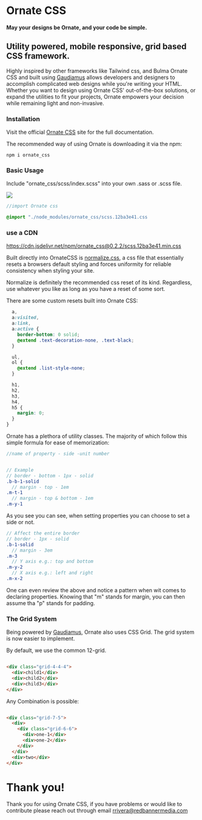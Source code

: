 # Ornate CSS

**May your designs be Ornate, and your code be simple.**

## Utility powered, mobile responsive, grid based CSS framework.

Highly inspired by other frameworks like Tailwind css, and Bulma Ornate CSS and built using
[Gaudiamus](https://gaudiamus-css.github.io/) allows developers and designers to accomplish complicated web designs
while you're writing your HTML. Whether you want to design using Ornate CSS' out-of-the-box solutions, or expand the
utilities to fit your projects, Ornate empowers your decision while remaining light and non-invasive.


### <a name="installation"></a> Installation
Visit the official [Ornate CSS](https://ornatecss.com) site for the full documentation.

The recommended way of using Ornate is downloading it via the npm:

` npm i ornate_css `

### <a name="basicUsage"></a> Basic Usage

Include "ornate_css/scss/index.scss" into your own .sass or .scss file.

[![](https://data.jsdelivr.com/v1/package/npm/ornate_css/badge)](https://www.jsdelivr.com/package/npm/ornate_css)

```scss
//import Ornate css

@import "./node_modules/ornate_css/scss.12ba3e41.css

```
### use a CDN
https://cdn.jsdelivr.net/npm/ornate_css@0.2.2/scss.12ba3e41.min.css

Built directly into OrnateCSS is [normalize.css](https://necolas.github.io/normalize.css/), a css file that essentially
resets a browsers default styling and forces uniformity for reliable consistency when styling your site.

Normalize is definitely the recommended css reset of its kind. Regardless, use whatever you like as long as you have a
reset of some sort.

There are some custom resets built into Ornate CSS:
```scss
  a,
  a:visited,
  a:link,
  a:active {
    border-bottom: 0 solid;
    @extend .text-decoration-none, .text-black;
  }

  ul,
  ol {
    @extend .list-style-none;
  }

  h1,
  h2,
  h3,
  h4,
  h5 {
    margin: 0;
  }
}
```

Ornate has a plethora of utility classes. The majority of which follow this simple formula for ease of memorization:

```scss
//name of property - side -unit number


// Example
// border - bottom - 1px - solid
.b-b-1-solid
  // margin - top - 1em
.m-t-1
  // margin - top & bottom - 1em
.m-y-1
```

As you see you can see, when setting properties you can choose to set a side or not.

```scss
// Affect the entire border
// border - 1px - solid
.b-1-solid
  // margin - 3em
.m-3
  // Y axis e.g.: top and bottom
.m-y-2
  // X axis e.g.: left and right
.m-x-2

```

One can even review the above and notice a pattern when wit comes to declaring properties. Knowing that
"m" stands for margin, you can then assume tha "p" stands for padding.

### <a name="the-grid-system"></a> The Grid System

Being powered by [Gaudiamus](https://gaudiamus-css.github.io/), Ornate also uses CSS Grid. The grid system is now easier
to implement.

By default, we use the common 12-grid.

```html

<div class="grid-4-4-4">
  <div>child1</div>
  <div>child2</div>
  <div>child3</div>
</div>
```

Any Combination is possible:

```html

<div class="grid-7-5">
  <div>
    <div class="grid-6-6">
      <div>one-1</div>
      <div>one-2</div>
    </div>
  </div>
  <div>two</div>
</div>
```

# Thank you!

Thank you for using Ornate CSS, if you have problems or would like to contribute
please reach out through email rrivera@redbannermedia.com
